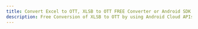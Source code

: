 ---title: Convert Excel to OTT, XLSB to OTT FREE Converter or Android SDKdescription: Free Conversion of XLSB to OTT by using Android Cloud APIs & SDKs. Also Create, Edit & Render Microsoft Excel, CSV and SpreadsheetML worksheets or spreadsheet in the Cloud.---